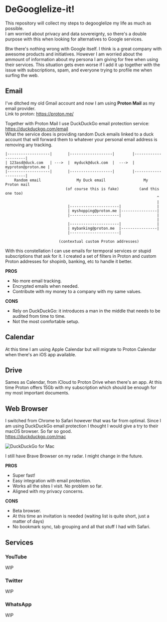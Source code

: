 # DeGooglelize-it!
This repository will collect my steps to degooglelize my life as much as possible.<br>
I am worried about privacy and data sovereignty, so there's a double purpose with this when looking for alternatives to Google services.

Btw there's nothing wrong with Google itself. I think is a great company with awesome products and initiatives. However I am worried about the ammount of information about my persona I am giving for free when using their services. This situation gets even worse if I add it up together with the issue with subscriptions, spam, and everyone trying to profile me when surfing the web.

## Email
I've ditched my old Gmail account and now I am using **Proton Mail** as my email provider.<br>
Link to proton: https://proton.me/

Together with Proton Mail I use DuckDuckGo email protection service: https://duckduckgo.com/email<br>
What the service does is providing random Duck emails linked to a duck account that will forward them to whatever your personal email address is removing any tracking.<br>

```
|-------------------|       |-------------------|        |---------------------|
| 123asd@duck.com   | --->  |  myduck@duck.com  |  --->  |  myproton@proton.me |
|-------------------|       |-------------------|        |---------------------|
    Random email                My Duck email                 My Proton mail
                           (of course this is fake)         (and this one too)
                                                                    ^
                                                                    |
                            |----------------------|                |
                            | myshopping@proton.me |----------------|     
                            |----------------------|                |
                                                                    | 
                            |----------------------|                |
                            | mybanking@proton.me  |----------------|
                            |----------------------|
                            
                        (contextual custom Proton addresses)
```
With this constellation I can use emails for termporal services or stupid subscriptions that ask for it. I created a set of filters in Proton and custom Proton addresses for shopinb, banking, etc to handle it better.

**PROS**
* No more email tracking.
* Encrypted emails when needed.
* Contribute with my money to a company with my same values.

**CONS**
* Rely on DuckDuckGo: it introduces a man in the middle that needs to be audited from time to time.
* Not the most comfortable setup.

## Calendar
At this time I am using Apple Calendar but will migrate to Proton Calendar when there's an iOS app available.

## Drive
Sames as Calendar, from iCloud to Proton Drive when there's an app. At this time Proton offers 15Gb with my subscription which should be enough for my most important documents.

## Web Browser
I switched from Chrome to Safari however that was far from optimal. Since I am using DuckDuckGo email protection I thought I would give a try to their macOS browser. So far so good.<br>
https://duckduckgo.com/mac

![DuckDuckGo for Mac](https://duckduckgo.com/static-assets/image/mac/screenshot.png)

I still have Brave Browser on my radar. I might change in the future.

**PROS**
* Super fast!
* Easy integration with email protection.
* Works all the sites I visit. No problem so far.
* Aligned with my privacy concerns.

**CONS**
* Beta browser.
* At this time an invitation is needed (waiting list is quite short, just a matter of days)
* No bookmark sync, tab grouping and all that stuff I had with Safari.

## Services 
### YouTube
WIP

### Twitter
WIP

### WhatsApp
WIP
